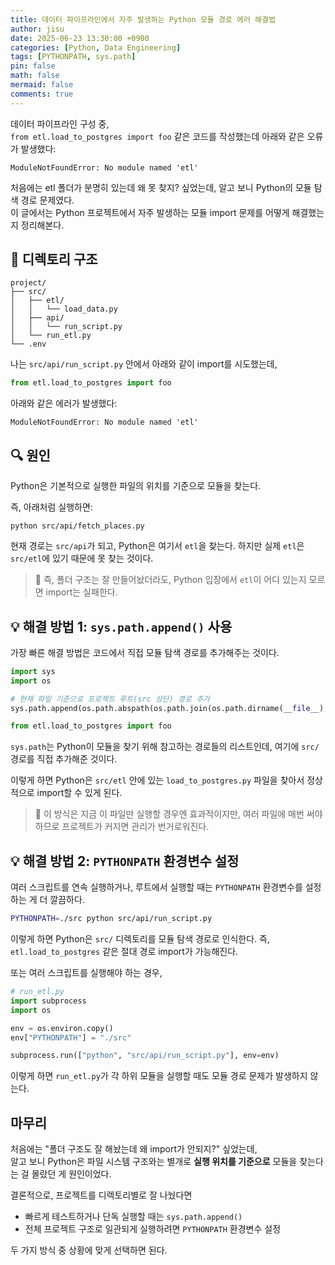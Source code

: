 ```yaml
---
title: 데이터 파이프라인에서 자주 발생하는 Python 모듈 경로 에러 해결법
author: jisu
date: 2025-06-23 13:30:00 +0900
categories: [Python, Data Engineering]
tags: [PYTHONPATH, sys.path]
pin: false
math: false
mermaid: false
comments: true
---
```


데이터 파이프라인 구성 중,  
`from etl.load_to_postgres import foo` 같은 코드를 작성했는데 아래와 같은 오류가 발생했다:

```
ModuleNotFoundError: No module named 'etl'
```

처음에는 etl 폴더가 분명히 있는데 왜 못 찾지? 싶었는데, 알고 보니 Python의 모듈 탐색 경로 문제였다.  
이 글에서는 Python 프로젝트에서 자주 발생하는 모듈 import 문제를 어떻게 해결했는지 정리해본다.

## 📁 디렉토리 구조

```
project/
├── src/
│   ├── etl/
│   │   └── load_data.py      
│   ├── api/
│   │   └── run_script.py      
│   └── run_etl.py           
└── .env
```

나는 `src/api/run_script.py` 안에서 아래와 같이 import를 시도했는데,

```python
from etl.load_to_postgres import foo
```

아래와 같은 에러가 발생했다:

```
ModuleNotFoundError: No module named 'etl'
```


## 🔍 원인 
Python은 기본적으로 실행한 파일의 위치를 기준으로 모듈을 찾는다.

즉, 아래처럼 실행하면:

```
python src/api/fetch_places.py
```

현재 경로는 `src/api`가 되고, Python은 여기서 `etl`을 찾는다.
하지만 실제 `etl`은 `src/etl`에 있기 때문에 못 찾는 것이다.

> 📌 즉, 폴더 구조는 잘 만들어놨더라도,
> Python 입장에서 `etl`이 어디 있는지 모르면 import는 실패한다.


## 💡 해결 방법 1: `sys.path.append()` 사용

가장 빠른 해결 방법은 코드에서 직접 모듈 탐색 경로를 추가해주는 것이다.

```python
import sys
import os

# 현재 파일 기준으로 프로젝트 루트(src 상단) 경로 추가
sys.path.append(os.path.abspath(os.path.join(os.path.dirname(__file__), '..')))

from etl.load_to_postgres import foo
```

`sys.path`는 Python이 모듈을 찾기 위해 참고하는 경로들의 리스트인데,
여기에 `src/` 경로를 직접 추가해준 것이다.

이렇게 하면 Python은 `src/etl` 안에 있는 `load_to_postgres.py` 파일을 찾아서 정상적으로 import할 수 있게 된다.

>  📌 이 방식은 지금 이 파일만 실행할 경우엔 효과적이지만,
> 여러 파일에 매번 써야 하므로 프로젝트가 커지면 관리가 번거로워진다.


## 💡 해결 방법 2: `PYTHONPATH` 환경변수 설정

여러 스크립트를 연속 실행하거나, 루트에서 실행할 때는 `PYTHONPATH` 환경변수를 설정하는 게 더 깔끔하다.

```bash
PYTHONPATH=./src python src/api/run_script.py
```

이렇게 하면 Python은 `src/` 디렉토리를 모듈 탐색 경로로 인식한다.
즉, `etl.load_to_postgres` 같은 절대 경로 import가 가능해진다.

또는 여러 스크립트를 실행해야 하는 경우,

```python
# run_etl.py
import subprocess
import os

env = os.environ.copy()
env["PYTHONPATH"] = "./src"

subprocess.run(["python", "src/api/run_script.py"], env=env)
```

이렇게 하면 `run_etl.py`가 각 하위 모듈을 실행할 때도 모듈 경로 문제가 발생하지 않는다.

## 마무리
처음에는 "폴더 구조도 잘 해놨는데 왜 import가 안되지?" 싶었는데,  
알고 보니 Python은 파일 시스템 구조와는 별개로 **실행 위치를 기준으로** 모듈을 찾는다는 걸 몰랐던 게 원인이었다.

결론적으로, 프로젝트를 디렉토리별로 잘 나눴다면

- 빠르게 테스트하거나 단독 실행할 때는 `sys.path.append()`  
- 전체 프로젝트 구조로 일관되게 실행하려면 `PYTHONPATH` 환경변수 설정

두 가지 방식 중 상황에 맞게 선택하면 된다.



